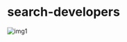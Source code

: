 # search-developers
![img1](https://user-images.githubusercontent.com/83102811/183738030-8eff1310-08e6-41f3-8000-b207c9466667.jpg)
